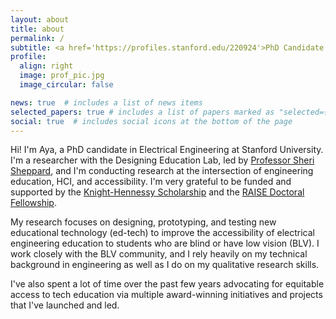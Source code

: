 ```yaml
---
layout: about
title: about
permalink: /
subtitle: <a href='https://profiles.stanford.edu/220924'>PhD Candidate at Stanford University</a>
profile:
  align: right
  image: prof_pic.jpg
  image_circular: false

news: true  # includes a list of news items
selected_papers: true # includes a list of papers marked as "selected={true}"
social: true  # includes social icons at the bottom of the page
---
```


Hi! I'm Aya, a PhD candidate in Electrical Engineering at Stanford University. I'm a researcher with the Designing Education Lab, led by [Professor Sheri Sheppard](https://engineering.stanford.edu/people/sheri-sheppard), and I'm conducting research at the intersection of engineering education, HCI, and accessibility. I'm very grateful to be funded and supported by the [Knight-Hennessy Scholarship](https://knight-hennessy.stanford.edu) and the [RAISE Doctoral Fellowship](https://vpge.stanford.edu/fellowships-funding/RAISE).

My research focuses on designing, prototyping, and testing new educational technology (ed-tech) to improve the accessibility of electrical engineering education to students who are blind or have low vision (BLV). I work closely with the BLV community, and I rely heavily on my technical background in engineering as well as I do on my qualitative research skills.

I've also spent a lot of time over the past few years advocating for equitable access to tech education via multiple award-winning initiatives and projects that I've launched and led.
